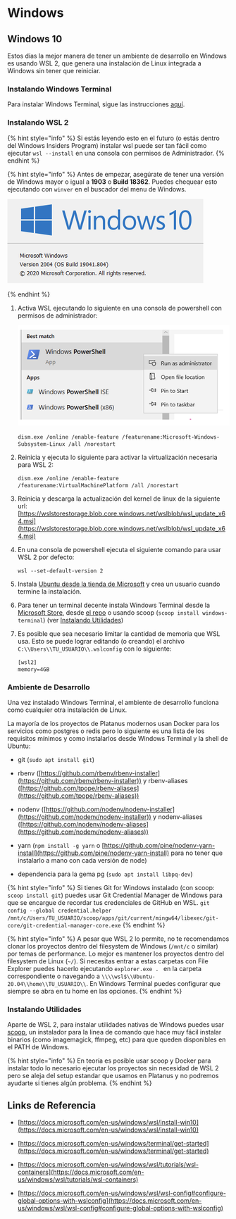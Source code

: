 # Windows

## Windows 10

Estos días la mejor manera de tener un ambiente de desarrollo en Windows es usando WSL 2, que genera una instalación de Linux integrada a Windows sin tener que reiniciar.

### Instalando Windows Terminal

Para instalar Windows Terminal, sigue las instrucciones [aquí](https://docs.microsoft.com/en-us/windows/terminal/get-started).

### Instalando WSL 2

{% hint style="info" %}
Si estás leyendo esto en el futuro (o estás dentro del Windows Insiders Program) instalar wsl puede ser tan fácil como ejecutar `wsl --install` en una consola con permisos de Administrador.
{% endhint %}

{% hint style="info" %}
Antes de empezar, asegúrate de tener una versión de Windows mayor o igual a **1903** o **Build 18362**. Puedes chequear esto ejecutando con `winver` en el buscador del menu de Windows.

<img src='assets/windows-1.png'/>


{% endhint %}

1. Activa WSL ejecutando lo siguiente en una consola de powershell con permisos de administrador:

    <img src='assets/windows-2.png'/>

    ```plain text
    dism.exe /online /enable-feature /featurename:Microsoft-Windows-Subsystem-Linux /all /norestart
    ```

1. Reinicia y ejecuta lo siguiente para activar la virtualización necesaria para WSL 2:

    ```plain text
    dism.exe /online /enable-feature /featurename:VirtualMachinePlatform /all /norestart
    ```

1. Reinicia y descarga la actualización del kernel de linux de la siguiente url:
[https://wslstorestorage.blob.core.windows.net/wslblob/wsl_update_x64.msi](https://wslstorestorage.blob.core.windows.net/wslblob/wsl_update_x64.msi)

1. En una consola de powershell ejecuta el siguiente comando para usar WSL 2 por defecto:

    ```plain text
    wsl --set-default-version 2
    ```

1. Instala [Ubuntu desde la tienda de Microsoft](https://www.microsoft.com/store/apps/9n6svws3rx71) y crea un usuario cuando termine la instalación.

1. Para tener un terminal decente instala Windows Terminal desde la [Microsoft Store](https://aka.ms/terminal), desde [el repo](https://github.com/microsoft/terminal/releases) o usando scoop (`scoop install windows-terminal`) (ver [Instalando Utilidades](https://www.notion.so/platanus/Windows-a7204bb1aa4f4af597c4cb39fda4df6d#instalando-utilidades))

1. Es posible que sea necesario limitar la cantidad de memoria que WSL usa. Esto se puede lograr editando (o creando) el archivo `C:\\Users\\TU_USUARIO\\.wslconfig` con lo siguiente:

    ```plain text
    [wsl2]
    memory=4GB
    ```

### Ambiente de Desarrollo

Una vez instalado Windows Terminal, el ambiente de desarrollo funciona como cualquier otra instalación de Linux.

La mayoría de los proyectos de Platanus modernos usan Docker para los servicios como postgres o redis pero lo siguiente es una lista de los requisitos mínimos y como instalarlos desde Windows Terminal y la shell de Ubuntu:

* git (`sudo apt install git`)

* rbenv ([https://github.com/rbenv/rbenv-installer](https://github.com/rbenv/rbenv-installer)) y rbenv-aliases ([https://github.com/tpope/rbenv-aliases](https://github.com/tpope/rbenv-aliases))

* nodenv ([https://github.com/nodenv/nodenv-installer](https://github.com/nodenv/nodenv-installer)) y nodenv-aliases ([https://github.com/nodenv/nodenv-aliases](https://github.com/nodenv/nodenv-aliases))

* yarn (`npm install -g yarn` o [https://github.com/pine/nodenv-yarn-install](https://github.com/pine/nodenv-yarn-install) para no tener que instalarlo a mano con cada versión de node)

* dependencia para la gema pg (`sudo apt install libpq-dev`)

{% hint style="info" %}
Si tienes Git for Windows instalado (con scoop: `scoop install git`) puedes usar Git Credential Manager de Windows para que se encargue de recordar tus credenciales de GitHub en WSL.
`git config --global credential.helper /mnt/c/Users/TU_USUARIO/scoop/apps/git/current/mingw64/libexec/git-core/git-credential-manager-core.exe`
{% endhint %}

{% hint style="info" %}
A pesar que WSL 2 lo permite, no te recomendamos clonar los proyectos dentro del filesystem de Windows (`/mnt/c` o similar) por temas de performance. Lo mejor es mantener los proyectos dentro del filesystem de Linux (`~/`). Si necesitas entrar a estas carpetas con File Explorer puedes hacerlo ejecutando `explorer.exe . ` en la carpeta correspondiente o navegando a `\\\\wsl$\\Ubuntu-20.04\\home\\TU_USUARIO\\`. En Windows Terminal puedes configurar que siempre se abra en tu home en las opciones.
{% endhint %}

### Instalando Utilidades

Aparte de WSL 2, para instalar utilidades nativas de Windows puedes usar [scoop](https://scoop.sh/), un instalador para la linea de comando que hace muy fácil instalar binarios (como imagemagick, ffmpeg, etc) para que queden disponibles en el PATH de Windows.

{% hint style="info" %}
En teoría es posible usar scoop y Docker para instalar todo lo necesario ejecutar los proyectos sin necesidad de WSL 2 pero se aleja del setup estandar que usamos en Platanus y no podremos ayudarte si tienes algún problema.
{% endhint %}

## Links de Referencia

* [https://docs.microsoft.com/en-us/windows/wsl/install-win10](https://docs.microsoft.com/en-us/windows/wsl/install-win10)

* [https://docs.microsoft.com/en-us/windows/terminal/get-started](https://docs.microsoft.com/en-us/windows/terminal/get-started)

* [https://docs.microsoft.com/en-us/windows/wsl/tutorials/wsl-containers](https://docs.microsoft.com/en-us/windows/wsl/tutorials/wsl-containers)

* [https://docs.microsoft.com/en-us/windows/wsl/wsl-config#configure-global-options-with-wslconfig](https://docs.microsoft.com/en-us/windows/wsl/wsl-config#configure-global-options-with-wslconfig)


